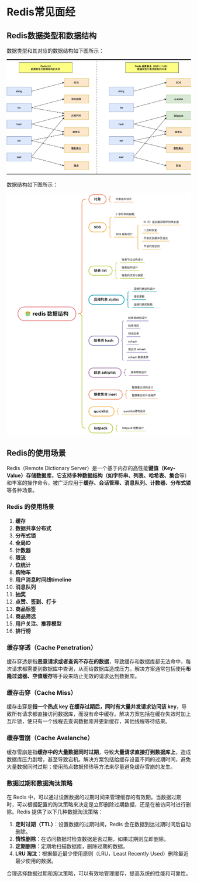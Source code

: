 # Redis常见面经



## Redis数据类型和数据结构

数据类型和其对应的数据结构如下图所示：

![image-20240430192437361](./assets/image-20240430192437361.png)







数据结构如下图所示：



![](.\assets\redis-data-type.jpg)

## Redis的使用场景

Redis（Remote Dictionary Server）是一个基于内存的高性能**键值（Key-Value）**存储数据库，它支持多种数据结构（如**字符串、列表、哈希表、集合**等）和丰富的操作命令，被广泛应用于**缓存、会话管理、消息队列、计数器、分布式锁**等各种场景。



### Redis 的使用场景

1. **缓存**
2. **数据共享分布式**
3. **分布式锁**
4. **全局ID**
5. **计数器**
6. **限流**
7. **位统计**
8. **购物车**
9. **用户消息时间线timeline**
10. **消息队列**
11. **抽奖**
12. **点赞、签到、打卡**
13. **商品标签**
14. **商品筛选**
15. **用户关注、推荐模型**
16. **排行榜**





### 缓存穿透（Cache Penetration）

缓存穿透是指**恶意请求或者查询不存在的数据**，导致缓存和数据库都无法命中，每次请求都需要到数据库中查询，从而给数据库造成压力。解决方案通常包括使用**布隆过滤器、空值缓存**等手段来防止无效的请求达到数据库。

### 缓存击穿（Cache Miss）

缓存击穿是**指一个热点 key 在缓存过期后，同时有大量并发请求访问该 key**，导致所有请求都直接访问数据库，而没有命中缓存。解决方案包括在缓存失效时加上互斥锁，使只有一个线程去查询数据库并更新缓存，其他线程等待结果。

### 缓存雪崩（Cache Avalanche）

缓存雪崩是指**缓存中的大量数据同时过期**，导致**大量请求直接打到数据库上**，造成数据库压力剧增，甚至导致宕机。解决方案包括给缓存设置不同的过期时间，避免大量数据同时过期；使用热点数据预热等方法来尽量避免缓存雪崩的发生。

### 数据过期和数据淘汰策略

在 Redis 中，可以通过设置数据的过期时间来管理缓存的有效期。当数据过期时，可以根据配置的淘汰策略来决定是立即删除过期数据，还是在被访问时进行删除。Redis 提供了以下几种数据淘汰策略：

1. **定时过期（TTL）**：设置数据的过期时间，Redis 会在数据到达过期时间后自动删除。
2. **惰性删除**：在访问数据时检查数据是否过期，如果过期则立即删除。
3. **定期删除**：定期地扫描数据库，删除过期的数据。
4. **LRU 淘汰**：根据最近最少使用原则（LRU，Least Recently Used）删除最近最少使用的数据。

合理选择数据过期和淘汰策略，可以有效地管理缓存，提高系统的性能和可靠性。